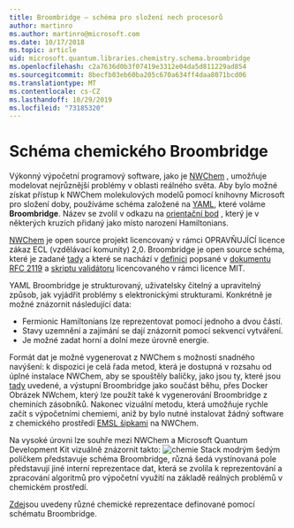 ```yaml
---
title: Broombridge – schéma pro složení nech procesorů
author: martinro
ms.author: martinro@microsoft.com
ms.date: 10/17/2018
ms.topic: article
uid: microsoft.quantum.libraries.chemistry.schema.broombridge
ms.openlocfilehash: c2a7636d0b3f07419e3312e04da5d811229ad854
ms.sourcegitcommit: 8becfb03eb60ba205c670a634ff4daa8071bcd06
ms.translationtype: MT
ms.contentlocale: cs-CZ
ms.lasthandoff: 10/29/2019
ms.locfileid: "73185320"
---
```

# <a name="broombridge-quantum-chemistry-schema"></a>Schéma chemického Broombridge # 

Výkonný výpočetní programový software, jako je [NWChem](http://www.nwchem-sw.org/) , umožňuje modelovat nejrůznější problémy v oblasti reálného světa. Aby bylo možné získat přístup k NWChem molekulových modelů pomocí knihovny Microsoft pro složení doby, používáme schéma založené na [YAML](https://en.wikipedia.org/wiki/YAML), které voláme **Broombridge**. Název se zvolil v odkazu na [orientační bod](https://en.wikipedia.org/wiki/Broom_Bridge) , který je v některých kruzích přidaný jako místo narození Hamiltonians. 

[NWChem](https://github.com/nwchemgit/nwchem) je open source projekt licencovaný v rámci OPRAVŇUJÍCÍ licence zákaz ECL (vzdělávací komunity) 2,0. Broombridge je open source schéma, které je zadané [tady](xref:microsoft.quantum.libraries.chemistry.schema.broombridge) a které se nachází v [definici](https://raw.githubusercontent.com/Microsoft/Quantum/master/Chemistry/Schema/broombridge-0.1.schema.json) popsané v [dokumentu RFC 2119](https://tools.ietf.org/html/rfc2119) a [skriptu validátoru](https://raw.githubusercontent.com/Microsoft/Quantum/master/Chemistry/Schema/validator.py) licencovaného v rámci licence MIT. 

YAML Broombridge je strukturovaný, uživatelsky čitelný a upravitelný způsob, jak vyjádřit problémy s elektronickými strukturami. Konkrétně je možné znázornit následující data: 
- Fermionic Hamiltonians lze reprezentovat pomocí jednoho a dvou částí. 
- Stavy uzemnění a zajímání se dají znázornit pomocí sekvencí vytváření.
- Je možné zadat horní a dolní meze úrovně energie.

Formát dat je možné vygenerovat z NWChem s možností snadného navýšení: k dispozici je celá řada metod, která je dostupná v rozsahu od úplné instalace NWChem, aby se spouštěly balíčky, jako jsou ty, které jsou [tady](https://github.com/nwchemgit/nwchem/tree/master/QA/chem_library_tests) uvedené, a výstupní Broombridge jako součást běhu, přes Docker Obrázek NWchem, který lze použít také k vygenerování Broombridge z cheminích zásobníků. Nakonec vizuální metodu, která umožňuje rychle začít s výpočetními chemiemi, aniž by bylo nutné instalovat žádný software z chemického prostředí [EMSL šipkami](https://arrows.emsl.pnnl.gov/api/qsharp_chem) na NWChem. 

Na vysoké úrovni lze souhře mezi NWChem a Microsoft Quantum Development Kit vizuálně znázornit takto: ![chemie Stack](~/media/broombridge.png) modrým šedým políčkem představuje schéma Broombridge, různá šedá vystínovaná pole představují jiné interní reprezentace dat, která se zvolila k reprezentování a zpracování algoritmů pro výpočetní využití na základě reálných problémů v chemickém prostředí. 

[Zde](https://github.com/microsoft/Quantum/tree/master/Chemistry/IntegralData/YAML)jsou uvedeny různé chemické reprezentace definované pomocí schématu Broombridge.

